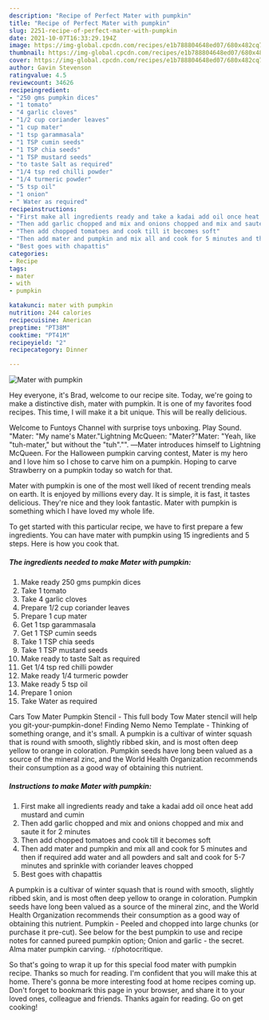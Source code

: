 ```yaml
---
description: "Recipe of Perfect Mater with pumpkin"
title: "Recipe of Perfect Mater with pumpkin"
slug: 2251-recipe-of-perfect-mater-with-pumpkin
date: 2021-10-07T16:33:29.194Z
image: https://img-global.cpcdn.com/recipes/e1b788804648ed07/680x482cq70/mater-with-pumpkin-recipe-main-photo.jpg
thumbnail: https://img-global.cpcdn.com/recipes/e1b788804648ed07/680x482cq70/mater-with-pumpkin-recipe-main-photo.jpg
cover: https://img-global.cpcdn.com/recipes/e1b788804648ed07/680x482cq70/mater-with-pumpkin-recipe-main-photo.jpg
author: Gavin Stevenson
ratingvalue: 4.5
reviewcount: 34626
recipeingredient:
- "250 gms pumpkin dices"
- "1 tomato"
- "4 garlic cloves"
- "1/2 cup coriander leaves"
- "1 cup mater"
- "1 tsp garammasala"
- "1 TSP cumin seeds"
- "1 TSP chia seeds"
- "1 TSP mustard seeds"
- "to taste Salt as required"
- "1/4 tsp red chilli powder"
- "1/4 turmeric powder"
- "5 tsp oil"
- "1 onion"
- " Water as required"
recipeinstructions:
- "First make all ingredients ready and take a kadai add oil once heat add mustard and cumin"
- "Then add garlic chopped and mix and onions chopped and mix and saute it for 2 minutes"
- "Then add chopped tomatoes and cook till it becomes soft"
- "Then add mater and pumpkin and mix all and cook for 5 minutes and then if required add water and all powders and salt and cook for 5-7 minutes and sprinkle with coriander leaves chopped"
- "Best goes with chapattis"
categories:
- Recipe
tags:
- mater
- with
- pumpkin

katakunci: mater with pumpkin 
nutrition: 244 calories
recipecuisine: American
preptime: "PT38M"
cooktime: "PT41M"
recipeyield: "2"
recipecategory: Dinner

---
```



![Mater with pumpkin](https://img-global.cpcdn.com/recipes/e1b788804648ed07/680x482cq70/mater-with-pumpkin-recipe-main-photo.jpg)

Hey everyone, it's Brad, welcome to our recipe site. Today, we're going to make a distinctive dish, mater with pumpkin. It is one of my favorites food recipes. This time, I will make it a bit unique. This will be really delicious.

Welcome to Funtoys Channel with surprise toys unboxing. Play Sound. "Mater: "My name&#39;s Mater."Lightning McQueen: "Mater?"Mater: "Yeah, like "tuh-mater," but without the "tuh"."". ―Mater introduces himself to Lightning McQueen. For the Halloween pumpkin carving contest, Mater is my hero and I love him so I chose to carve him on a pumpkin. Hoping to carve Strawberry on a pumpkin today so watch for that.

Mater with pumpkin is one of the most well liked of recent trending meals on earth. It is enjoyed by millions every day. It is simple, it is fast, it tastes delicious. They're nice and they look fantastic. Mater with pumpkin is something which I have loved my whole life.


To get started with this particular recipe, we have to first prepare a few ingredients. You can have mater with pumpkin using 15 ingredients and 5 steps. Here is how you cook that.

<!--inarticleads1-->

##### The ingredients needed to make Mater with pumpkin:

1. Make ready 250 gms pumpkin dices
1. Take 1 tomato
1. Take 4 garlic cloves
1. Prepare 1/2 cup coriander leaves
1. Prepare 1 cup mater
1. Get 1 tsp garammasala
1. Get 1 TSP cumin seeds
1. Take 1 TSP chia seeds
1. Take 1 TSP mustard seeds
1. Make ready to taste Salt as required
1. Get 1/4 tsp red chilli powder
1. Make ready 1/4 turmeric powder
1. Make ready 5 tsp oil
1. Prepare 1 onion
1. Take  Water as required


Cars Tow Mater Pumpkin Stencil - This full body Tow Mater stencil will help you git-your-pumpkin-done! Finding Nemo Nemo Template - Thinking of something orange, and it&#39;s small. A pumpkin is a cultivar of winter squash that is round with smooth, slightly ribbed skin, and is most often deep yellow to orange in coloration. Pumpkin seeds have long been valued as a source of the mineral zinc, and the World Health Organization recommends their consumption as a good way of obtaining this nutrient. 

<!--inarticleads2-->

##### Instructions to make Mater with pumpkin:

1. First make all ingredients ready and take a kadai add oil once heat add mustard and cumin
1. Then add garlic chopped and mix and onions chopped and mix and saute it for 2 minutes
1. Then add chopped tomatoes and cook till it becomes soft
1. Then add mater and pumpkin and mix all and cook for 5 minutes and then if required add water and all powders and salt and cook for 5-7 minutes and sprinkle with coriander leaves chopped
1. Best goes with chapattis


A pumpkin is a cultivar of winter squash that is round with smooth, slightly ribbed skin, and is most often deep yellow to orange in coloration. Pumpkin seeds have long been valued as a source of the mineral zinc, and the World Health Organization recommends their consumption as a good way of obtaining this nutrient. Pumpkin - Peeled and chopped into large chunks (or purchase it pre-cut). See below for the best pumpkin to use and recipe notes for canned pureed pumpkin option; Onion and garlic - the secret. Alma mater pumpkin carving. ⋅ r/photocritique. 

So that's going to wrap it up for this special food mater with pumpkin recipe. Thanks so much for reading. I'm confident that you will make this at home. There's gonna be more interesting food at home recipes coming up. Don't forget to bookmark this page in your browser, and share it to your loved ones, colleague and friends. Thanks again for reading. Go on get cooking!
